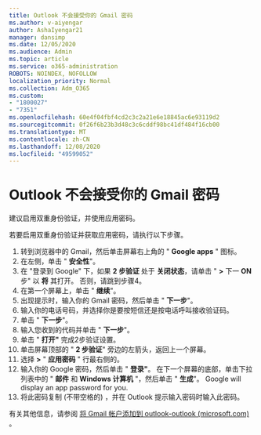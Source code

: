 ```yaml
---
title: Outlook 不会接受你的 Gmail 密码
ms.author: v-aiyengar
author: AshaIyengar21
manager: dansimp
ms.date: 12/05/2020
ms.audience: Admin
ms.topic: article
ms.service: o365-administration
ROBOTS: NOINDEX, NOFOLLOW
localization_priority: Normal
ms.collection: Adm_O365
ms.custom:
- "1800027"
- "7351"
ms.openlocfilehash: 60e4f04fbf4cd2c3c2a21e6e18845ac6e93119d2
ms.sourcegitcommit: 0f26f6b23b3d48c3c6cddf98bc41df484f16cb00
ms.translationtype: MT
ms.contentlocale: zh-CN
ms.lasthandoff: 12/08/2020
ms.locfileid: "49599052"
---
```

# <a name="outlook-wont-accept-your-gmail-password"></a>Outlook 不会接受你的 Gmail 密码

建议启用双重身份验证，并使用应用密码。

若要启用双重身份验证并获取应用密码，请执行以下步骤。

1. 转到浏览器中的 Gmail，然后单击屏幕右上角的 " **Google apps** " 图标。
1. 在左侧，单击 " **安全性**"。
1. 在 "登录到 Google" 下，如果 **2 步验证** 处于 **关闭状态**，请单击 " **>** 下一 **ON** 步" 以 **将** 其打开。 否则，请跳到步骤4。
1. 在第一个屏幕上，单击 " **继续**"。
1. 出现提示时，输入你的 Gmail 密码，然后单击 " **下一步**"。
1. 输入你的电话号码，并选择你是要按短信还是按电话呼叫接收验证码。
1. 单击 " **下一步**"。
1. 输入您收到的代码并单击 " **下一步**"。
1. 单击 " **打开"** 完成2步验证设置。
1. 单击屏幕顶部的 " **2 步验证**" 旁边的左箭头，返回上一个屏幕。
1. 选择 **>** " **应用密码** " 行最右侧的。
1. 输入你的 Google 密码，然后单击 " **登录"**。 在下一个屏幕的底部，单击下拉列表中的 " **邮件** 和 **Windows 计算机** "，然后单击 " **生成**"。
Google will display an app password for you. 
13. 将此密码复制 (不带空格的) ，并在 Outlook 提示输入密码时输入此密码。

有关其他信息，请参阅 [将 Gmail 帐户添加到 outlook-outlook (microsoft.com) ](https://support.microsoft.com/office/add-a-gmail-account-to-outlook-70191667-9c52-4581-990e-e30318c2c081)。
